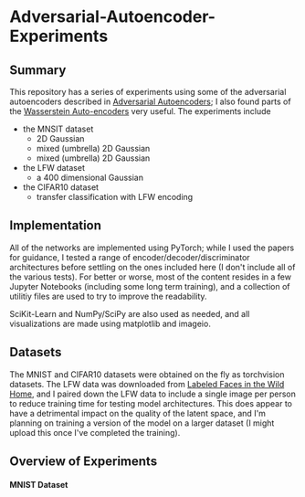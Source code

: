 # Adversarial-Autoencoder-Experiments

## Summary

This repository has a series of experiments using some of the adversarial autoencoders described in [Adversarial Autoencoders](https://arxiv.org/pdf/1511.05644.pdf); I also found parts of the [Wasserstein Auto-encoders](https://arxiv.org/pdf/1711.01558.pdf) very useful. The experiments include

* the MNSIT dataset
  * 2D Gaussian
  * mixed (umbrella) 2D Gaussian
  * mixed (umbrella) 2D Gaussian
* the LFW dataset
  * a 400 dimensional Gaussian
* the CIFAR10 dataset
  * transfer classification with LFW encoding

## Implementation

All of the networks are implemented using PyTorch; while I used the papers for guidance, I tested a range of encoder/decoder/discriminator architectures before settling on the ones included here (I don't include all of the various tests). For better or worse, most of the content resides in a few Jupyter Notebooks (including some long term training), and a collection of utilitiy files are used to try to improve the readability.

SciKit-Learn and NumPy/SciPy are also used as needed, and all visualizations are made using matplotlib and imageio.

## Datasets

The MNIST and CIFAR10 datasets were obtained on the fly as torchvision datasets. The LFW data was downloaded from [Labeled Faces in the Wild Home](http://vis-www.cs.umass.edu/lfw/), and I paired down the LFW data to include a single image per person to reduce training time for testing model architectures. This does appear to have a detrimental impact on the quality of the latent space, and I'm planning on training a version of the model on a larger dataset (I might upload this once I've completed the training).

## Overview of Experiments

#### MNIST Dataset



